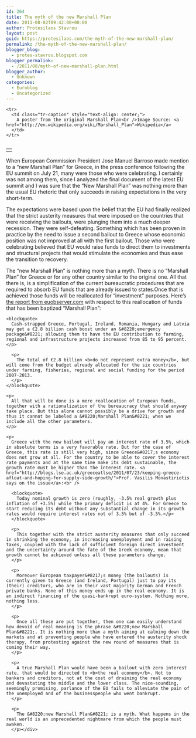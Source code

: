 ```yaml
---
id: 264
title: The myth of the new Marshall Plan
date: 2011-08-02T09:42:00+00:00
author: Protesilaos Stavrou
layout: post
guid: https://protesilaos.com/the-myth-of-the-new-marshall-plan/
permalink: /the-myth-of-the-new-marshall-plan/
blogger_blog:
  - protes-stavrou.blogspot.com
blogger_permalink:
  - /2011/08/myth-of-new-marshall-plan.html
blogger_author:
  - Unknown
categories:
  - Euroblog
  - Uncategorized
---
```

<div dir="ltr" style="text-align: left;" trbidi="on">
  <table cellpadding="0" cellspacing="0" class="tr-caption-container" style="float: right; margin-left: 1em; text-align: right;">
    <tr>
      <td style="text-align: center;">
      </td>
    </tr>
    
    <tr>
      <td class="tr-caption" style="text-align: center;">
        A poster from the original Marshall Plan<br />Image Source: <a href="http://en.wikipedia.org/wiki/Marshall_Plan">Wikipedia</a>
      </td>
    </tr>
  </table>
  
  <p>
    When European Commission President Jose Manuel Barroso made mention to a &#8220;new Marshall Plan&#8221; for Greece, in the press conference following the EU summit on July 21, many were those who were celebrating. I certainly was not among them, since I analyzed the final document of the latest EU summit and I was sure that the &#8220;New Marshall Plan&#8221; was nothing more than the usual EU rhetoric that only succeeds in raising expectations in the very short-term.
  </p>
  
  <p>
    The expectations were based upon the belief that the EU had finally realized that the strict austerity measures that were imposed on the countries that were receiving the bailouts, were plunging them into a much deeper recession. They were self-defeating. Something which has been proven in practice by the need to issue a second bailout to Greece whose economic position was not improved at all with the first bailout. Those who were celebrating believed that EU would raise funds to direct them to investments and structural projects that would stimulate the economies and thus ease the transition to recovery.
  </p>
  
  <p>
    The &#8220;new Marshall Plan&#8221; is nothing more than a myth. There is no &#8220;Marshall Plan&#8221; for Greece or for any other country similar to the original one. All that there is, is a simplification of the current bureaucratic procedures that are required to absorb EU funds that are already issued to states.Once that is achieved those funds will be reallocated for &#8220;investment&#8221; purposes. Here&#8217;s <a href="http://euobserver.com/9/32671">the report from euobserver.com</a> with respect to this reallocation of funds that has been baptized &#8220;Marshall Plan&#8221;:<br /> 
    
    <blockquote>
      Cash-strapped Greece, Portugal, Ireland, Romania, Hungary and Latvia may get a €2.8 billion cash boost under an &#8220;emergency package&#8221; allowing them to have the EU contribution to farming, regional and infrastructure projects increased from 85 to 95 percent.</p> 
      
      <p>
        The total of €2.8 billion <b>do not represent extra money</b>, but will come from the budget already allocated for the six countries under farming, fisheries, regional and social funding for the period 2007-2013.
      </p>
    </blockquote>
    
    <p>
      All that will be done is a mere reallocation of European funds, together with a rationalization of the bureaucracy that should anyway take place. But this alone cannot possibly be a drive for growth and thus it cannot be labeled a &#8220;Marshall Plan&#8221; when we include all the other parameters.
    </p>
    
    <p>
      Greece with the new bailout will pay an interest rate of 3.5%, which in absolute terms is a very favorable rate. But for the case of Greece, this rate is still very high, since Greece&#8217;s economy does not grow at all. For the country to be able to cover the interest rate payments and at the same time make its debt sustainable, the growth rate must be higher than the interest rate. <a href="http://blogs.lse.ac.uk/greeceatlse/2011/07/23/keeping-greece-afloat-and-hoping-for-supply-side-growth/">Prof. Vasilis Monastiriotis says on the issue</a>:<br /> 
      
      <blockquote>
        Today nominal growth is zero (roughly, -3.5% real growth plus inflation of +3.5%) while the primary deficit is at 4%. For Greece to start reducing its debt without any substantial change in its growth rates would require interest rates not of 3.5% but of -3.5%.</p>
      </blockquote>
      
      <p>
        This together with the strict austerity measures that only succeed in shrinking the economy, in increasing unemployment and in raising taxes, coupled with the lack of sufficient foreign direct investment and the uncertainty around the fate of the Greek economy, mean that growth cannot be achieved unless all these parameters change.
      </p>
      
      <p>
        Moreover European taxpayer&#8217;s money (the bailouts) is currently given to Greece (and Ireland, Portugal) just to pay its (their) creditors, who are in their vast majority German and French private banks. None of this money ends up in the real economy. It is an indirect financing of the quasi-bankrupt euro-system. Nothing more, nothing less.
      </p>
      
      <p>
        Once all these are put together, then one can easily understand how devoid of real meaning is the phrase &#8220;new Marshall Plan&#8221;. It is nothing more than a myth aiming at calming down the markets and at preventing people who have entered the austerity shock therapy, from protesting against the new round of measures that is coming their way.
      </p>
      
      <p>
        A true Marshall Plan would have been a bailout with zero interest rate, that would be directed to <b>the real economy</b>. Not to bankers and creditors, not at the cost of draining the real economy and devastating the middle and the lower class. The nice-sounding, seemingly promising, parlance of the EU fails to alleviate the pain of the unemployed and of the businesspeople who went bankrupt.
      </p>
      
      <p>
        The &#8220;new Marshall Plan&#8221; is a myth. What happens in the real world is an unprecedented nightmare from which the people must awaken.
      </p></div>